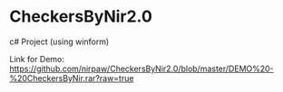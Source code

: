 # CheckersByNir2.0
c# Project (using winform)

Link for Demo:
https://github.com/nirpaw/CheckersByNir2.0/blob/master/DEMO%20-%20CheckersByNir.rar?raw=true
